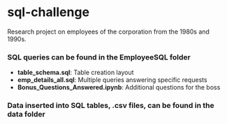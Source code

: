 # sql-challenge
Research project on employees of the corporation from the 1980s and 1990s.


### SQL queries can be found in the **EmployeeSQL** folder
* **table_schema.sql**: Table creation layout
* **emp_details_all.sql**: Multiple queries answering specific requests
* **Bonus_Questions_Answered.ipynb**: Additional questions for the boss

### Data inserted into SQL tables, .csv files, can be found in the data folder